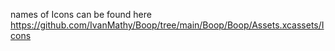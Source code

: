 names of Icons can be found here
https://github.com/IvanMathy/Boop/tree/main/Boop/Boop/Assets.xcassets/Icons
